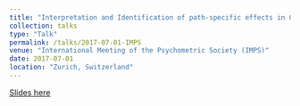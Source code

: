 ```yaml
---
title: "Interpretation and Identification of path-specific effects in CT-VAR(1) models"
collection: talks
type: "Talk"
permalink: /talks/2017-07-01-IMPS
venue: "International Meeting of the Psychometric Society (IMPS)"
date: 2017-07-01
location: "Zurich, Switzerland"
---
```


[Slides here](http://ryanoisin.github.io/files/IMPS_3.pdf)

